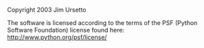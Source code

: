 Copyright 2003 Jim Ursetto

The software is licensed according to the terms of the PSF (Python Software Foundation) license found here: http://www.python.org/psf/license/